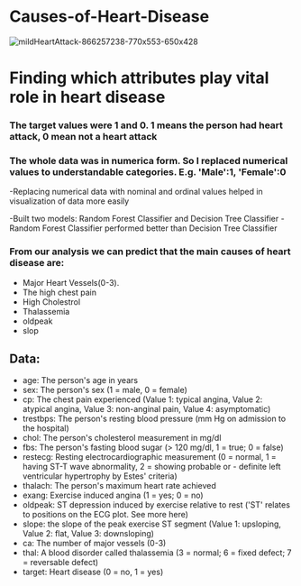# Causes-of-Heart-Disease

![mildHeartAttack-866257238-770x553-650x428](https://user-images.githubusercontent.com/34093998/86289351-fd131a00-bc04-11ea-99f9-3160252142ec.jpg)

# Finding which attributes play vital role in heart disease

### The target values were 1 and 0. 1 means the person had heart attack, 0 mean not a heart attack
### The whole data was in numerica form. So I replaced numerical values to understandable categories. E.g. 'Male':1, 'Female':0

-Replacing numerical data with nominal and ordinal values helped in visualization of data more easily

-Built two models: Random Forest Classifier and Decision Tree Classifier
-Random Forest Classifier performed better than Decision Tree Classifier

### From our analysis we can predict that the main causes of heart disease are:

- Major Heart Vessels(0-3). 
- The high chest pain
- High Cholestrol
- Thalassemia
- oldpeak
- slop


## Data: 
- age: The person's age in years
- sex: The person's sex (1 = male, 0 = female)
- cp: The chest pain experienced (Value 1: typical angina, Value 2: atypical angina, Value 3: non-anginal pain, Value 4: asymptomatic)
- trestbps: The person's resting blood pressure (mm Hg on admission to the hospital)
- chol: The person's cholesterol measurement in mg/dl
- fbs: The person's fasting blood sugar (> 120 mg/dl, 1 = true; 0 = false)
- restecg: Resting electrocardiographic measurement (0 = normal, 1 = having ST-T wave abnormality, 2 = showing probable or - definite left ventricular hypertrophy by Estes' criteria)
- thalach: The person's maximum heart rate achieved
- exang: Exercise induced angina (1 = yes; 0 = no)
- oldpeak: ST depression induced by exercise relative to rest ('ST' relates to positions on the ECG plot. See more here)
- slope: the slope of the peak exercise ST segment (Value 1: upsloping, Value 2: flat, Value 3: downsloping)
- ca: The number of major vessels (0-3)
- thal: A blood disorder called thalassemia (3 = normal; 6 = fixed defect; 7 = reversable defect)
- target: Heart disease (0 = no, 1 = yes)
